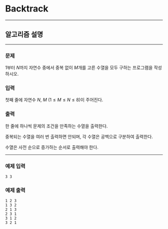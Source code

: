 # Backtrack
---
## 알고리즘 설명

---
### 문제
1부터 $N$까지 자연수 중에서 중복 없이 $M$개를 고른 수열을 모두 구하는 프로그램을 작성하시오.

### 입력
첫째 줄에 자연수 $N$, $M$ $(1 ≤ M ≤ N ≤ 8)$이 주어진다. 

### 출력
한 줄에 하나씩 문제의 조건을 만족하는 수열을 출력한다.

중복되는 수열을 여러 번 출력하면 안되며, 각 수열은 공백으로 구분하여 출력한다.

수열은 사전 순으로 증가하는 순서로 출력해야 한다.

---
### 예제 입력
```
3 3
```

### 예제 출력
```
1 2 3 
1 3 2
2 1 3
2 3 1
3 1 2
3 2 1
```